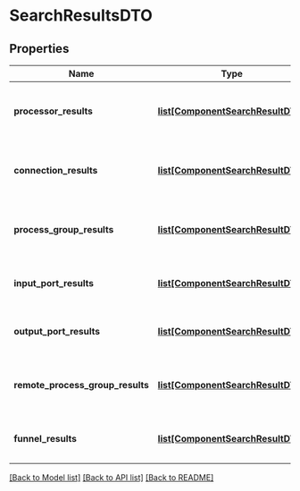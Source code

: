 # SearchResultsDTO

## Properties
Name | Type | Description | Notes
------------ | ------------- | ------------- | -------------
**processor_results** | [**list[ComponentSearchResultDTO]**](ComponentSearchResultDTO.md) | The processors that matched the search. | [optional] 
**connection_results** | [**list[ComponentSearchResultDTO]**](ComponentSearchResultDTO.md) | The connections that matched the search. | [optional] 
**process_group_results** | [**list[ComponentSearchResultDTO]**](ComponentSearchResultDTO.md) | The process groups that matched the search. | [optional] 
**input_port_results** | [**list[ComponentSearchResultDTO]**](ComponentSearchResultDTO.md) | The input ports that matched the search. | [optional] 
**output_port_results** | [**list[ComponentSearchResultDTO]**](ComponentSearchResultDTO.md) | The output ports that matched the search. | [optional] 
**remote_process_group_results** | [**list[ComponentSearchResultDTO]**](ComponentSearchResultDTO.md) | The remote process groups that matched the search. | [optional] 
**funnel_results** | [**list[ComponentSearchResultDTO]**](ComponentSearchResultDTO.md) | The funnels that matched the search. | [optional] 

[[Back to Model list]](../nifiDocs.md#documentation-for-models) [[Back to API list]](../nifiDocs.md#documentation-for-api-endpoints) [[Back to README]](../nifiDocs.md)


